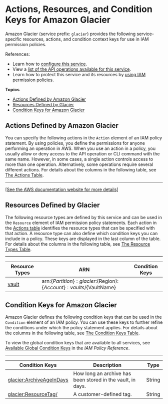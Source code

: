 # Actions, Resources, and Condition Keys for Amazon Glacier<a name="list_amazonglacier"></a>

Amazon Glacier \(service prefix: `glacier`\) provides the following service\-specific resources, actions, and condition context keys for use in IAM permission policies\.

References:
+ Learn how to [configure this service](https://docs.aws.amazon.com/amazonglacier/latest/dev/)\.
+ View a [list of the API operations available for this service](https://docs.aws.amazon.com/amazonglacier/latest/dev/)\.
+ Learn how to protect this service and its resources by [using IAM](https://docs.aws.amazon.com/amazonglacier/latest/dev/auth-and-access-control.html) permission policies\.

**Topics**
+ [Actions Defined by Amazon Glacier](#amazonglacier-actions-as-permissions)
+ [Resources Defined by Glacier](#amazonglacier-resources-for-iam-policies)
+ [Condition Keys for Amazon Glacier](#amazonglacier-policy-keys)

## Actions Defined by Amazon Glacier<a name="amazonglacier-actions-as-permissions"></a>

You can specify the following actions in the `Action` element of an IAM policy statement\. By using policies, you define the permissions for anyone performing an operation in AWS\. When you use an action in a policy, you usually allow or deny access to the API operation or CLI command with the same name\. However, in some cases, a single action controls access to more than one operation\. Alternatively, some operations require several different actions\. For details about the columns in the following table, see [The Actions Table](reference_policies_actions-resources-contextkeys.md#actions_table)\.


****  
[\[See the AWS documentation website for more details\]](http://docs.aws.amazon.com/IAM/latest/UserGuide/list_amazonglacier.html)

## Resources Defined by Glacier<a name="amazonglacier-resources-for-iam-policies"></a>

The following resource types are defined by this service and can be used in the `Resource` element of IAM permission policy statements\. Each action in the [Actions table](#amazonglacier-actions-as-permissions) identifies the resource types that can be specified with that action\. A resource type can also define which condition keys you can include in a policy\. These keys are displayed in the last column of the table\. For details about the columns in the following table, see [The Resource Types Table](reference_policies_actions-resources-contextkeys.md#resources_table)\.


****  

| Resource Types | ARN | Condition Keys | 
| --- | --- | --- | 
|   [ vault ](https://docs.aws.amazon.com/amazonglacier/latest/dev/working-with-vaults.html)  |  arn:$\{Partition\}:glacier:$\{Region\}:$\{Account\}:vaults/$\{VaultName\}  |  | 

## Condition Keys for Amazon Glacier<a name="amazonglacier-policy-keys"></a>

Amazon Glacier defines the following condition keys that can be used in the `Condition` element of an IAM policy\. You can use these keys to further refine the conditions under which the policy statement applies\. For details about the columns in the following table, see [The Condition Keys Table](reference_policies_actions-resources-contextkeys.md#context_keys_table)\.

To view the global condition keys that are available to all services, see [Available Global Condition Keys](reference_policies_condition-keys.html#AvailableKeys) in the *IAM Policy Reference*\.


****  

| Condition Keys | Description | Type | 
| --- | --- | --- | 
|   [ glacier:ArchiveAgeInDays ](https://docs.aws.amazon.com/amazonglacier/latest/dev/access-control-overview.html#specifying-conditions)  | How long an archive has been stored in the vault, in days\. | String | 
|   [ glacier:ResourceTag/ ](https://docs.aws.amazon.com/amazonglacier/latest/dev/access-control-overview.html#specifying-conditions)  | A customer\-defined tag\. | String | 